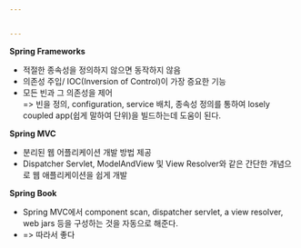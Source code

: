 ```yaml
---


---
```


<p><strong>Spring Frameworks</strong></p>
<ul>
<li>적절한 종속성을 정의하지 않으면 동작하지 않음</li>
<li>의존성 주입/ IOC(Inversion of Control)이 가장 증요한 기능</li>
<li>모든 빈과 그 의존성을 제어<br>
=&gt; 빈을 정의, configuration, service 배치, 종속성 정의를 통하여 losely coupled app(쉽게 말하여 단위)을 빌드하는데 도움이 된다.</li>
</ul>
<p><strong>Spring MVC</strong></p>
<ul>
<li>분리된 웹 어플리케이션 개발 방법 제공</li>
<li>Dispatcher Servlet, ModelAndView 및 View Resolver와 같은 간단한 개념으로 웹 애플리케이션을 쉽게 개발</li>
</ul>
<p><strong>Spring Book</strong></p>
<ul>
<li>Spring MVC에서 component scan, dispatcher servlet, a view resolver, web jars 등을 구성하는 것을 자동으로 해준다.</li>
<li>=&gt; 따라서 좋다</li>
</ul>

